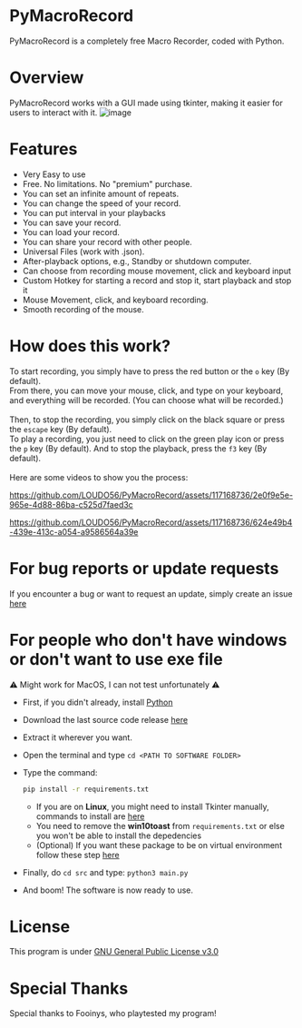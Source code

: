 # PyMacroRecord
PyMacroRecord is a completely free Macro Recorder, coded with Python.

# Overview
PyMacroRecord works with a GUI made using tkinter, making it easier for users to interact with it.
![image](https://github.com/LOUDO56/PyMacroRecord/assets/117168736/2a1b2d0e-d950-40ad-84e2-971464058664)

# Features
- Very Easy to use
- Free. No limitations. No "premium" purchase.
- You can set an infinite amount of repeats.
- You can change the speed of your record.
- You can put interval in your playbacks
- You can save your record.
- You can load your record.
- You can share your record with other people.
- Universal Files (work with .json).
- After-playback options, e.g., Standby or shutdown computer.
- Can choose from recording mouse movement, click and keyboard input
- Custom Hotkey for starting a record and stop it, start playback and stop it
- Mouse Movement, click, and keyboard recording.
- Smooth recording of the mouse.

# How does this work?
To start recording, you simply have to press the red button or the `o` key (By default).\
From there, you can move your mouse, click, and type on your keyboard, and everything will be recorded. (You can choose what will be recorded.)
\
\
Then, to stop the recording, you simply click on the black square or press the `escape` key (By default).\
To play a recording, you just need to click on the green play icon or press the `p` key (By default).
And to stop the playback, press the `f3` key (By default).
\
\
Here are some videos to show you the process:





https://github.com/LOUDO56/PyMacroRecord/assets/117168736/2e0f9e5e-965e-4d88-86ba-c525d7faed3c






https://github.com/LOUDO56/PyMacroRecord/assets/117168736/624e49b4-439e-413c-a054-a9586564a39e





# For bug reports or update requests
If you encounter a bug or want to request an update, simply create an issue [here](https://github.com/LOUDO56/PyMacroRecord/issues)

# For people who don't have windows or don't want to use exe file
⚠️ Might work for MacOS, I can not test unfortunately ⚠️
- First, if you didn't already, install [Python](https://www.python.org/downloads/)
- Download the last source code release [here](https://github.com/LOUDO56/PyMacroRecord/releases)

- Extract it wherever you want.
- Open the terminal and type `cd <PATH TO SOFTWARE FOLDER>`
- Type the command:
  ```bash
  pip install -r requirements.txt
  ```
  - If you are on **Linux**, you might need to install Tkinter manually, commands to install are [here](https://www.geeksforgeeks.org/how-to-install-tkinter-on-linux/)
  - You need to remove the **win10toast** from `requirements.txt` or else you won't be able to install the depedencies
  - (Optional) If you want these package to be on virtual environment follow these step [here](https://stackoverflow.com/a/41799834)
- Finally, do `cd src` and type: `python3 main.py`
- And boom! The software is now ready to use.

# License

This program is under [GNU General Public License v3.0](https://github.com/LOUDO56/PyMacroRecord/blob/main/LICENSE.md)

# Special Thanks

Special thanks to Fooinys, who playtested my program!
